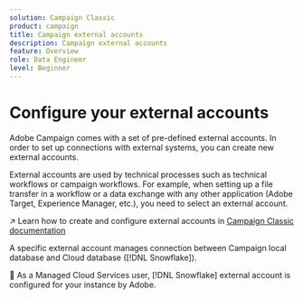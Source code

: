 ```yaml
---
solution: Campaign Classic
product: campaign
title: Campaign external accounts
description: Campaign external accounts
feature: Overview
role: Data Engineer
level: Beginner
---
```

# Configure your external accounts

Adobe Campaign comes with a set of pre-defined external accounts. In order to set up connections with external systems, you can create new external accounts.

External accounts are used by technical processes such as technical workflows or campaign workflows. For example, when setting up a file transfer in a workflow or a data exchange with any other application (Adobe Target, Experience Manager, etc.), you need to select an external account.

:arrow_upper_right: Learn how to create and configure external accounts in [Campaign Classic documentation](https://experienceleague.adobe.com/docs/campaign-classic/using/installing-campaign-classic/accessing-external-database/external-accounts.html)

A specific external account manages connection between Campaign local database and Cloud database ([!DNL Snowflake]).

:speech_balloon: As a Managed Cloud Services user, [!DNL Snowflake] external account is configured for your instance by Adobe. 
